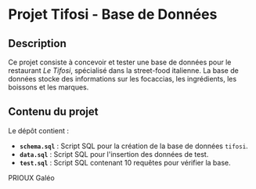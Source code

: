 # Projet Tifosi - Base de Données

##  Description
Ce projet consiste à concevoir et tester une base de données pour le restaurant *Le Tifosi*, spécialisé dans la street-food italienne. La base de données stocke des informations sur les focaccias, les ingrédients, les boissons et les marques.

##  Contenu du projet
Le dépôt contient :
- **`schema.sql`** : Script SQL pour la création de la base de données `tifosi`.
- **`data.sql`** : Script SQL pour l'insertion des données de test.
- **`test.sql`** : Script SQL contenant 10 requêtes pour vérifier la base.

PRIOUX Galéo
